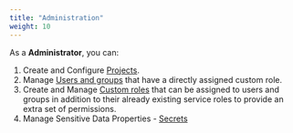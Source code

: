 ```yaml
---
title: "Administration"
weight: 10
---
```


As a <strong>Administrator</strong>, you can: <br> 

1. Create and Configure [Projects](/Infrastructure/Administration/Projects/).
2. Manage [Users and groups](/Infrastructure/Administration/Users-and-Groups/) that have a directly assigned custom role.
3. Create and Manage [Custom roles](/Infrastructure/Administration/Custom-Roles/) that can be assigned to users and groups in addition to their already existing service roles to provide an extra set of permissions.
4. Manage Sensitive Data Properties - [Secrets](/Infrastructure/Administration/Secrets/)




